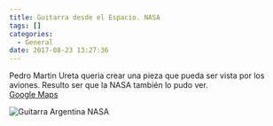 ```yaml
---
title: Guitarra desde el Espacio. NASA
tags: []
categories:
  - General
date: 2017-08-23 13:27:36
---
```


Pedro Martin Ureta queria crear una pieza que pueda ser vista por los aviones. Resulto ser que la NASA también lo pudo ver.  
[Google Maps](https://www.google.com.ar/maps/place/33%C2%B052'04.3%22S+63%C2%B059'16.9%22W/@-33.8663238,-63.9997299,2786m/data=!3m1!1e3!4m5!3m4!1s0x0:0x0!8m2!3d-33.867865!4d-63.988014?hl=es-419)  




![Guitarra Argentina NASA](https://eoimages.gsfc.nasa.gov/images/imagerecords/83000/83561/pampas_ast_2007275_lrg.jpg "Guitarra Argentina NASA")

